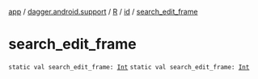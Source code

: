 [app](../../../index.md) / [dagger.android.support](../../index.md) / [R](../index.md) / [id](index.md) / [search_edit_frame](./search_edit_frame.md)

# search_edit_frame

`static val search_edit_frame: `[`Int`](https://kotlinlang.org/api/latest/jvm/stdlib/kotlin/-int/index.html)
`static val search_edit_frame: `[`Int`](https://kotlinlang.org/api/latest/jvm/stdlib/kotlin/-int/index.html)